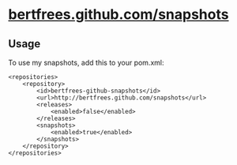 # [bertfrees.github.com/snapshots](http://bertfrees.github.com/snapshots)

## Usage

To use my snapshots, add this to your pom.xml:

    <repositories>
        <repository>
            <id>bertfrees-github-snapshots</id>
            <url>http://bertfrees.github.com/snapshots</url>
            <releases>
                <enabled>false</enabled>
            </releases>
            <snapshots>
                <enabled>true</enabled>
            </snapshots>
        </repository>
    </repositories>
